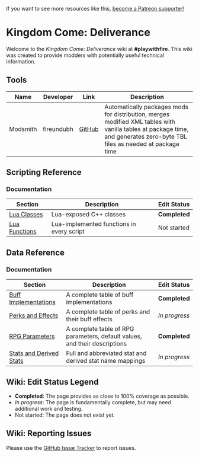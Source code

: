 <!-- TITLE: Kingdom Come -->
<!-- SUBTITLE: Kingdom Come: Deliverance -->

If you want to see more resources like this, [become a Patreon supporter!](https://www.patreon.com/fireundubh) 

# Kingdom Come: Deliverance
Welcome to the *Kingdom Come: Deliverance* wiki at **#playwithfire**. This wiki was created to provide modders with potentially useful technical information.

## Tools

Name | Developer | Link | Description
--- | --- | --- | ---
Modsmith | fireundubh | [GitHub](https://github.com/fireundubh/modsmith) | Automatically packages mods for distribution, merges modified XML tables with vanilla tables at package time, and generates zero-byte TBL files as needed at package time

## Scripting Reference

### Documentation

Section | Description | Edit Status
--- | --- | ---
[Lua Classes](kingdomcome/classes) | Lua-exposed C++ classes | **Completed**
[Lua Functions](kingdomcome/functions) | Lua-implemented functions in every script | Not started

## Data Reference

### Documentation

Section | Description | Edit Status
--- | --- | ---
[Buff Implementations](kingdomcome/buffs) | A complete table of buff implementations | **Completed**
[Perks and Effects](kingdomcome/perks) | A complete table of perks and their buff effects | *In progress*
[RPG Parameters](kingdomcome/rpg-parameters) | A complete table of RPG parameters, default values, and their descriptions | **Completed**
[Stats and Derived Stats](kingdomcome/stats) | Full and abbreviated stat and derived stat name mappings | *In progress*

## Wiki: Edit Status Legend

* **Completed**: The page provides as close to 100% coverage as possible.
* *In progress*: The page is fundamentally complete, but may need additional work and testing.
* Not started: The page does not exist yet.

## Wiki: Reporting Issues

Please use the [GitHub Issue Tracker](https://github.com/fireundubh/playwithfire/issues) to report issues.